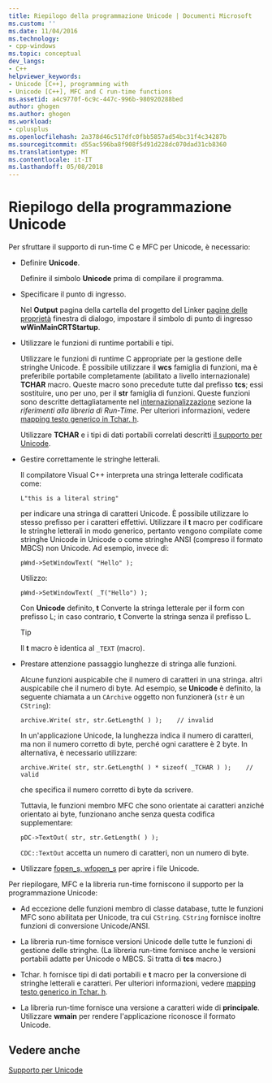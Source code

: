 ```yaml
---
title: Riepilogo della programmazione Unicode | Documenti Microsoft
ms.custom: ''
ms.date: 11/04/2016
ms.technology:
- cpp-windows
ms.topic: conceptual
dev_langs:
- C++
helpviewer_keywords:
- Unicode [C++], programming with
- Unicode [C++], MFC and C run-time functions
ms.assetid: a4c9770f-6c9c-447c-996b-980920288bed
author: ghogen
ms.author: ghogen
ms.workload:
- cplusplus
ms.openlocfilehash: 2a378d46c517dfc0fbb5857ad54bc31f4c34287b
ms.sourcegitcommit: d55ac596ba8f908f5d91d228dc070dad31cb8360
ms.translationtype: MT
ms.contentlocale: it-IT
ms.lasthandoff: 05/08/2018
---
```

# <a name="unicode-programming-summary"></a>Riepilogo della programmazione Unicode
Per sfruttare il supporto di run-time C e MFC per Unicode, è necessario:  
  
-   Definire **Unicode**.  
  
     Definire il simbolo **Unicode** prima di compilare il programma.  
  
-   Specificare il punto di ingresso.  
  
     Nel **Output** pagina della cartella del progetto del Linker [pagine delle proprietà](../ide/property-pages-visual-cpp.md) finestra di dialogo, impostare il simbolo di punto di ingresso **wWinMainCRTStartup**.  
  
-   Utilizzare le funzioni di runtime portabili e tipi.  
  
     Utilizzare le funzioni di runtime C appropriate per la gestione delle stringhe Unicode. È possibile utilizzare il **wcs** famiglia di funzioni, ma è preferibile portabile completamente (abilitato a livello internazionale) **TCHAR** macro. Queste macro sono precedute tutte dal prefisso **tcs**; essi sostituire, uno per uno, per il **str** famiglia di funzioni. Queste funzioni sono descritte dettagliatamente nel [internazionalizzazione](../c-runtime-library/internationalization.md) sezione la *riferimenti alla libreria di Run-Time*. Per ulteriori informazioni, vedere [mapping testo generico in Tchar. h](../text/generic-text-mappings-in-tchar-h.md).  
  
     Utilizzare **TCHAR** e i tipi di dati portabili correlati descritti [il supporto per Unicode](../text/support-for-unicode.md).  
  
-   Gestire correttamente le stringhe letterali.  
  
     Il compilatore Visual C++ interpreta una stringa letterale codificata come:  
  
    ```  
    L"this is a literal string"  
    ```  
  
     per indicare una stringa di caratteri Unicode. È possibile utilizzare lo stesso prefisso per i caratteri effettivi. Utilizzare il **t** macro per codificare le stringhe letterali in modo generico, pertanto vengono compilate come stringhe Unicode in Unicode o come stringhe ANSI (compreso il formato MBCS) non Unicode. Ad esempio, invece di:  
  
    ```  
    pWnd->SetWindowText( "Hello" );  
    ```  
  
     Utilizzo:  
  
    ```  
    pWnd->SetWindowText( _T("Hello") );  
    ```  
  
     Con **Unicode** definito, **t** Converte la stringa letterale per il form con prefisso L; in caso contrario, **t** Converte la stringa senza il prefisso L.  
  
    > [!TIP]
    >  Il **t** macro è identica al `_TEXT` (macro).  
  
-   Prestare attenzione passaggio lunghezze di stringa alle funzioni.  
  
     Alcune funzioni auspicabile che il numero di caratteri in una stringa. altri auspicabile che il numero di byte. Ad esempio, se **Unicode** è definito, la seguente chiamata a un `CArchive` oggetto non funzionerà (`str` è un `CString`):  
  
    ```  
    archive.Write( str, str.GetLength( ) );    // invalid  
    ```  
  
     In un'applicazione Unicode, la lunghezza indica il numero di caratteri, ma non il numero corretto di byte, perché ogni carattere è 2 byte. In alternativa, è necessario utilizzare:  
  
    ```  
    archive.Write( str, str.GetLength( ) * sizeof( _TCHAR ) );    // valid  
    ```  
  
     che specifica il numero corretto di byte da scrivere.  
  
     Tuttavia, le funzioni membro MFC che sono orientate ai caratteri anziché orientato ai byte, funzionano anche senza questa codifica supplementare:  
  
    ```  
    pDC->TextOut( str, str.GetLength( ) );  
    ```  
  
     `CDC::TextOut` accetta un numero di caratteri, non un numero di byte.  
  
-   Utilizzare [fopen_s, wfopen_s](../c-runtime-library/reference/fopen-s-wfopen-s.md) per aprire i file Unicode.  
  
 Per riepilogare, MFC e la libreria run-time forniscono il supporto per la programmazione Unicode:  
  
-   Ad eccezione delle funzioni membro di classe database, tutte le funzioni MFC sono abilitata per Unicode, tra cui `CString`. `CString` fornisce inoltre funzioni di conversione Unicode/ANSI.  
  
-   La libreria run-time fornisce versioni Unicode delle tutte le funzioni di gestione delle stringhe. (La libreria run-time fornisce anche le versioni portabili adatte per Unicode o MBCS. Si tratta di **tcs** macro.)  
  
-   Tchar. h fornisce tipi di dati portabili e **t** macro per la conversione di stringhe letterali e caratteri. Per ulteriori informazioni, vedere [mapping testo generico in Tchar. h](../text/generic-text-mappings-in-tchar-h.md).  
  
-   La libreria run-time fornisce una versione a caratteri wide di **principale**. Utilizzare **wmain** per rendere l'applicazione riconosce il formato Unicode.  
  
## <a name="see-also"></a>Vedere anche  
 [Supporto per Unicode](../text/support-for-unicode.md)